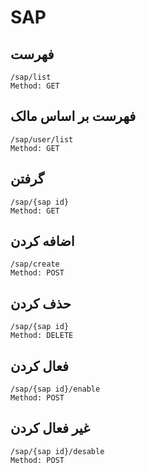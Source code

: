 # SAP


## فهرست

	/sap/list
	Method: GET

## فهرست بر اساس مالک

	/sap/user/list
	Method: GET

## گرفتن

	/sap/{sap id}
	Method: GET

## اضافه کردن

	/sap/create
	Method: POST

## حذف کردن

	/sap/{sap id}
	Method: DELETE

## فعال کردن

	/sap/{sap id}/enable
	Method: POST

## غیر فعال کردن

	/sap/{sap id}/desable
	Method: POST

